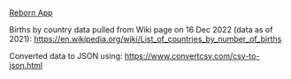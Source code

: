 <!--
TODO:
1) Map data in country location and birth by country JSON files
2) Randomise location based on probability
3) Responsive interface
4) Add export feature (png or share with friends)
5) Stimulation feature (dropdown menu)
6) Update Table header (visual)
99) Modulise components

Packages used:
1) React
2) Material UI (Core)
3) React Leaflet

Note:
1) Birth data - https://en.wikipedia.org/wiki/List_of_countries_by_number_of_births
2) Country location - https://www.mapsofworld.com/world-maps/world-map-with-latitude-and-longitude.html
-->

[Reborn App](https://uahh.site/reborn)

Births by country data pulled from Wiki page on 16 Dec 2022 (data as of 2021): https://en.wikipedia.org/wiki/List_of_countries_by_number_of_births

Converted data to JSON using: https://www.convertcsv.com/csv-to-json.html
